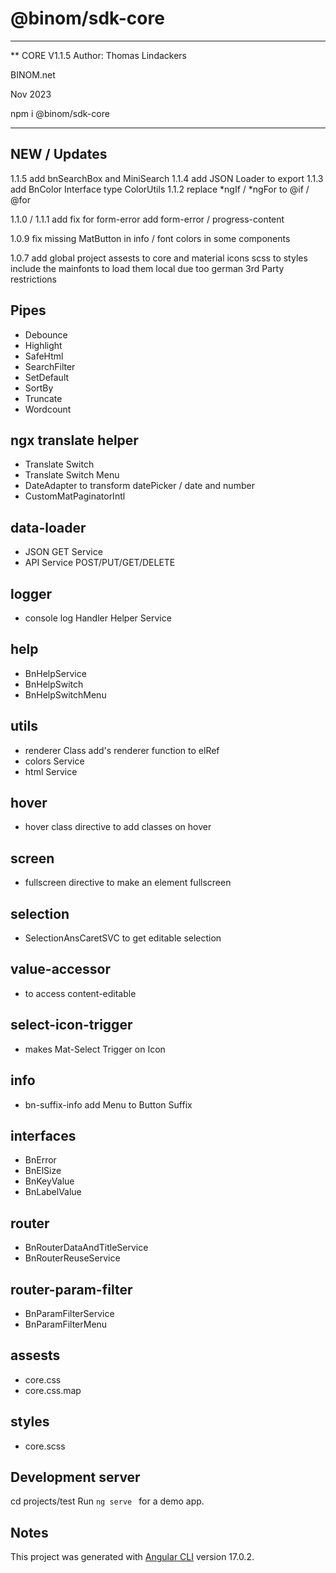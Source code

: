 # @binom/sdk-core
---------------------------------------------------------------------------------
** CORE V1.1.5
Author: Thomas Lindackers 

BINOM.net

Nov 2023

npm i @binom/sdk-core   

---------------------------------------------------------------------------------

## NEW / Updates
1.1.5 add bnSearchBox and MiniSearch 
1.1.4 add JSON Loader to export
1.1.3 add BnColor Interface type ColorUtils
1.1.2 replace *ngIf / *ngFor to @if / @for

1.1.0 / 1.1.1 add fix for form-error 
add form-error / progress-content

1.0.9 
fix missing MatButton in info / font colors in some components

1.0.7 add global project assests to core and material icons scss to styles
include the mainfonts to load them local due too german 3rd Party restrictions

## Pipes 
- Debounce
- Highlight
- SafeHtml
- SearchFilter
- SetDefault
- SortBy
- Truncate
- Wordcount

## ngx translate helper 
- Translate Switch
- Translate Switch Menu
- DateAdapter to transform datePicker / date and number
- CustomMatPaginatorIntl

## data-loader
- JSON GET Service
- API Service POST/PUT/GET/DELETE 

## logger 
- console log Handler Helper Service

## help
- BnHelpService
- BnHelpSwitch
- BnHelpSwitchMenu

## utils
- renderer Class add's renderer function to elRef
- colors Service 
- html Service

## hover
- hover class directive to add classes on hover

## screen
- fullscreen directive to make an element fullscreen

## selection
- SelectionAnsCaretSVC to get editable selection

## value-accessor
- to access content-editable 

## select-icon-trigger
- makes Mat-Select Trigger on Icon

## info
- bn-suffix-info add Menu to Button Suffix

## interfaces
- BnError
- BnElSize
- BnKeyValue
- BnLabelValue

## router
- BnRouterDataAndTitleService
- BnRouterReuseService

## router-param-filter
- BnParamFilterService
- BnParamFilterMenu


## assests
- core.css
- core.css.map

## styles
- core.scss

## Development server

cd projects/test
Run `ng serve ` for a demo app. 

## Notes
This project was generated with [Angular CLI](https://github.com/angular/angular-cli) version 17.0.2.

